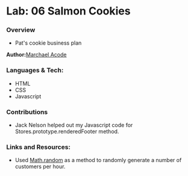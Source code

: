 # Lab: 06 Salmon Cookies

### Overview
- Pat's cookie business plan

**Author:**[Marchael Acode](https://github.com/kuya32)

### Languages & Tech:
- HTML
- CSS
- Javascript

### Contributions 
- Jack Nelson helped out my Javascript code for Stores.prototype.renderedFooter method. 

### Links and Resources:
- Used [Math.random](https://developer.mozilla.org/en-US/docs/Web/JavaScript/Reference/Global_Objects/Math/random) as a method to randomly generate a number of customers per hour. 